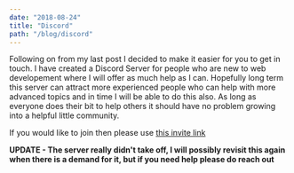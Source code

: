 ```yaml
---
date: "2018-08-24"
title: "Discord"
path: "/blog/discord"
---
```

Following on from my last post I decided to make it easier for you to get in touch. I have created a Discord Server for people who are new to web developement where I will offer as much help as I can. Hopefully long term this server can attract more experienced people who can help with more advanced topics and in time I will be able to do this also. As long as everyone does their bit to help others it should have no problem growing into a helpful little community.

If you would like to join then please use [this invite link](https://discord.gg/ns8GH3g)

**UPDATE - The server really didn't take off, I will possibly revisit this again when there is a demand for it, but if you need help please do reach out**
